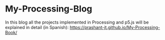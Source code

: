 # My-Processing-Blog

In this blog all the projects implemented in Processing and p5.js will be explained in detail (in Spanish): https://prashant-jt.github.io/My-Processing-Book/
